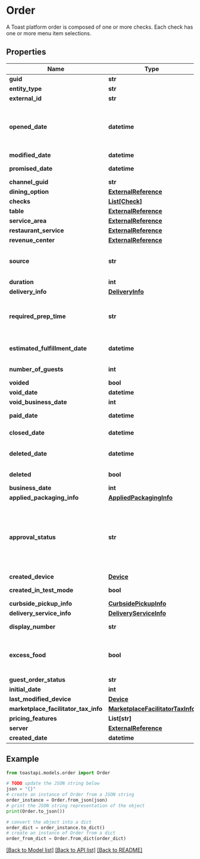 # Order

A Toast platform order is composed of one or more checks. Each check has  one or more menu item selections. 

## Properties

Name | Type | Description | Notes
------------ | ------------- | ------------- | -------------
**guid** | **str** | The GUID maintained by the Toast platform. | 
**entity_type** | **str** | The type of object this is. Response only. | 
**external_id** | **str** | External identifier string that is prefixed by the naming authority. | [optional] 
**opened_date** | **datetime** | The business date of the order.  For dine-in and as soon as possible (ASAP) orders, &#x60;openedDate&#x60; should match &#x60;createdDate&#x60;.  For scheduled orders, &#x60;openedDate&#x60; should match &#x60;promisedDate&#x60;.  If you do not provide a value for  &#x60;openedDate&#x60; value when you &#x60;POST&#x60; a new order, the business date of the order is set to the restaurant business day that corresponds to the current date and time.  The business date of an order is affected by the business date cutoff time for a restaurant, which is available from the restaurants API in the &#x60;closeoutHour&#x60; property.  | [optional] 
**modified_date** | **datetime** | The most recent date that the order, or a check or menu item selection in the order, was modified. | [optional] 
**promised_date** | **datetime** | For scheduled orders, the date and time that the order is scheduled to be fulfilled.  For dine-in and as soon as possible (ASAP) orders, &#x60;promisedDate&#x60; is &#x60;null&#x60;.  | [optional] 
**channel_guid** | **str** | Reserved for future use.  | [optional] 
**dining_option** | [**ExternalReference**](ExternalReference.md) |  | 
**checks** | [**List[Check]**](Check.md) | The checks for this order. Most orders have one check.  If the check is split, then there are multiple checks.  | 
**table** | [**ExternalReference**](ExternalReference.md) |  | [optional] 
**service_area** | [**ExternalReference**](ExternalReference.md) |  | [optional] 
**restaurant_service** | [**ExternalReference**](ExternalReference.md) |  | [optional] 
**revenue_center** | [**ExternalReference**](ExternalReference.md) |  | [optional] 
**source** | **str** | Indicates the way that the order was placed.  Valid values:  * &#x60;In Store&#x60; * &#x60;Online&#x60; * &#x60;Order-and-Pay-at-Table&#x60; * &#x60;API&#x60; * &#x60;Kiosk&#x60; * &#x60;Caller Id&#x60; * &#x60;Google&#x60; * &#x60;Invoice&#x60; * &#x60;Toast Pickup App&#x60; * &#x60;Toast Local&#x60; * &#x60;Branded Online Ordering&#x60; * &#x60;Catering&#x60; * &#x60;Catering Online Ordering&#x60; * &#x60;Toast Tables&#x60; * &#x60;eCommerce Online ordering&#x60; * &#x60;Branded Mobile App * &#x60;Grubhub&#x60; (deprecated)  Response only.  | [optional] 
**duration** | **int** | The number of seconds between creation and payment. Response only. | [optional] 
**delivery_info** | [**DeliveryInfo**](DeliveryInfo.md) |  | [optional] 
**required_prep_time** | **str** | The amount of time that it will take to prepare the order. This value overrides the  default &#x60;deliveryPrepTime&#x60; or &#x60;takeoutPrepTime&#x60; that normally controls auto-firing for scheduled orders.  You can use &#x60;requiredPrepTime&#x60; to handle atypical orders that will take more time than usual for a restaurant to prepare.  Express the required preparation time in ISO-8601 duration format. Must be greater than zero and be an  increment of five minutes. For example, the value \&quot;PT15M\&quot; sets the required preparation time for the order to 15 minutes.  | [optional] 
**estimated_fulfillment_date** | **datetime** | The date and time that the order is expected to be ready for pickup or to be delivered.  This value is only set when the order dining option uses the &#x60;DELIVERY&#x60; or &#x60;TAKE_OUT&#x60; dining behavior. For other dining options, the value is &#x60;null&#x60;.  Response only.  | [optional] 
**number_of_guests** | **int** | The number of restaurant guests that are associated with the order. For example, for a dine-in order, this might be the number of guests at a table.  | [optional] 
**voided** | **bool** | Set to &#x60;true&#x60; if this order was voided. Response only. | [optional] 
**void_date** | **datetime** | The date on which this order was voided. Response only. | [optional] 
**void_business_date** | **int** | The business date (yyyyMMdd) on which this order was voided. Response only. | [optional] 
**paid_date** | **datetime** | The most recent date on which this order received payment. If not specified when &#x60;POST&#x60;ing, it is set to the current system time. | [optional] 
**closed_date** | **datetime** | The most recent date on which the order payment status changed to &#x60;CLOSED&#x60;.  This status is not returned for the order. The order is simply &#x60;CLOSED&#x60; when all of the checks on the order are &#x60;CLOSED&#x60;.  | [optional] 
**deleted_date** | **datetime** | The date and time when the order was deleted.  The &#x60;deletedDate&#x60; value only applies when the &#x60;deleted&#x60; value is &#x60;true&#x60;.  If &#x60;deleted&#x60; is &#x60;false&#x60;, the value of &#x60;deletedDate&#x60; is the UNIX epoch, &#x60;1970-01-01T00:00:00.000+0000&#x60;.  | [optional] 
**deleted** | **bool** | Set to &#x60;true&#x60; if this order is deleted. Response only.  For example, if you combine a check into another order, the original order for the check is deleted.  | [optional] 
**business_date** | **int** | The business date (yyyyMMdd) on which the order was fulfilled. Response only. | [optional] 
**applied_packaging_info** | [**AppliedPackagingInfo**](AppliedPackagingInfo.md) |  | [optional] 
**approval_status** | **str** | The current state of the order in the restaurant order fulfillment process. For example, the &#x60;approvalStatus&#x60; can indicate that an order is waiting for a restaurant employee to approve it or that the order is in a restaurant kitchen being fulfilled. Response only.  Valid values:  * &#x60;NEEDS_APPROVAL&#x60; - The order is created but will not be fulfilled by the restaurant until an employee approves it.  * &#x60;APPROVED&#x60; - The order is being fulfilled by the restaurant or it was fulfilled in the past. Orders remain in this state indefinitely after they are fulfilled.  * &#x60;FUTURE&#x60; - The order is expected to be fulfilled by the restaurant at a future date and time. Restaurant employees will receive information about the order at the date and time that it is ready to be fulfilled.  * &#x60;NOT_APPROVED&#x60; - Restaurant employees received information about the order but did not approve it for fulfillment. An order enters this state after a period of time passes without a restaurant employee approving it.  | [optional] 
**created_device** | [**Device**](Device.md) |  | [optional] 
**created_in_test_mode** | **bool** | Indicates whether the order was created while the restaurant was in test mode.  For more information, see [this _Toast Central_ article](https://central.toasttab.com/s/article/Test-Mode-Enable-and-Disable-1492802389999)  | [optional] 
**curbside_pickup_info** | [**CurbsidePickupInfo**](CurbsidePickupInfo.md) |  | [optional] 
**delivery_service_info** | [**DeliveryServiceInfo**](DeliveryServiceInfo.md) |  | [optional] 
**display_number** | **str** | Response only. Generally starts at one each day and counts up. Not guaranteed to be unique, can be empty if unset. | [optional] 
**excess_food** | **bool** | Indicates whether the order was created to track excess food (for example, food waste) rather than a  standard guest order. Response only.  For more information on the differences between guest orders and excess food orders, see  &lt;a href&#x3D;\&quot;https://doc.toasttab.com/doc/devguide/apiDailyOrderForTrackingExcessFood.html\&quot;&gt;Daily order for tracking excess food&lt;/a&gt;.  | [optional] 
**guest_order_status** | **str** | Reserved for future use.  | [optional] 
**initial_date** | **int** | Reserved for future use. Do not use the &#x60;initialDate&#x60; value for integration development. | [optional] 
**last_modified_device** | [**Device**](Device.md) |  | [optional] 
**marketplace_facilitator_tax_info** | [**MarketplaceFacilitatorTaxInfo**](MarketplaceFacilitatorTaxInfo.md) |  | [optional] 
**pricing_features** | **List[str]** | Pricing features that this order is using. | [optional] 
**server** | [**ExternalReference**](ExternalReference.md) |  | [optional] 
**created_date** | **datetime** | The date and time that the Toast platform received the order. | [optional] 

## Example

```python
from toastapi.models.order import Order

# TODO update the JSON string below
json = "{}"
# create an instance of Order from a JSON string
order_instance = Order.from_json(json)
# print the JSON string representation of the object
print(Order.to_json())

# convert the object into a dict
order_dict = order_instance.to_dict()
# create an instance of Order from a dict
order_from_dict = Order.from_dict(order_dict)
```
[[Back to Model list]](../README.md#documentation-for-models) [[Back to API list]](../README.md#documentation-for-api-endpoints) [[Back to README]](../README.md)


